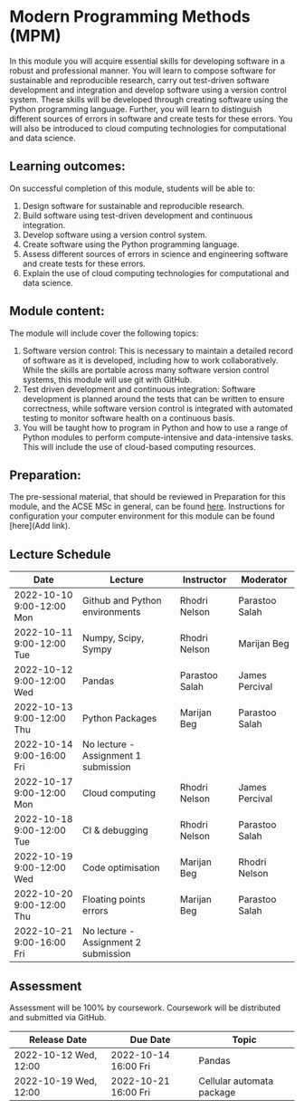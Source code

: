 # Modern Programming Methods (MPM)

In this module you will acquire essential skills for developing software in a robust and professional manner. You will learn to compose software for sustainable and reproducible research, carry out test-driven software development and integration and develop software using a version control system. These skills will be developed through creating software using the Python programming language. Further, you will learn to distinguish different sources of errors in software and create tests for these errors. You will also be introduced to cloud computing technologies for computational and data science.

## Learning outcomes:

On successful completion of this module, students will be able to:
1. Design software for sustainable and reproducible research.
2. Build software using test-driven development and continuous integration.
3. Develop software using a version control system. 
4. Create software using the Python programming language. 
5.  Assess different sources of errors in science and engineering software and create tests for these errors.
6. Explain the use of cloud computing technologies for computational and data science.

## Module content:

The module will include cover the following topics:
1. Software version control: This is necessary to maintain a detailed record of software as it is developed, including how to work collaboratively. While the skills are portable across many software version control systems, this module will use git with GitHub.
2. Test driven development and continuous integration: Software development is planned around the tests that can be written to ensure correctness, while software version control is integrated with automated testing to monitor software health on a continuous basis.
3. You will be taught how to program in Python and how to use a range of Python modules to perform compute-intensive and data-intensive tasks. This will include the use of cloud-based computing resources.

## Preparation:

The pre-sessional material, that should be reviewed in Preparation for this module, and the ACSE MSc in general, can be found [here](https://ese-msc.github.io/preinduction/acse/markdown/ACSEIntro.html#before-the-course-starts). Instructions for configuration your computer environment for this module can be found [here](Add link).

## Lecture Schedule

|Date                      | Lecture                             |Instructor  |Moderator   |
|--------------------------|-------------------------------------|------------|------------|
|2022-10-10 9:00-12:00 Mon | Github and Python environments| Rhodri Nelson| Parastoo Salah|
|2022-10-11 9:00-12:00 Tue | Numpy, Scipy, Sympy| Rhodri Nelson | Marijan Beg|
|2022-10-12 9:00-12:00 Wed | Pandas | Parastoo Salah | James Percival|
|2022-10-13 9:00-12:00 Thu | Python Packages| Marijan Beg | Parastoo Salah|
|2022-10-14 9:00-16:00 Fri | No lecture - Assignment 1 submission | | |
|2022-10-17 9:00-12:00 Mon | Cloud computing | Rhodri Nelson | James Percival|
|2022-10-18 9:00-12:00 Tue | CI & debugging | Rhodri Nelson| Parastoo Salah|
|2022-10-19 9:00-12:00 Wed | Code optimisation | Marijan Beg | Rhodri Nelson|
|2022-10-20 9:00-12:00 Thu | Floating points errors |Marijan Beg| Parastoo Salah|
|2022-10-21 9:00-16:00 Fri | No lecture - Assignment 2 submission | | |

## Assessment

Assessment will be 100% by coursework. Coursework will be distributed and submitted via GitHub.

|Release Date  | Due Date            | Topic                             |
|--------------|---------------------|-----------------------------------|
|2022-10-12 Wed, 12:00 | 2022-10-14 16:00 Fri| Pandas                    |
|2022-10-19 Wed, 12:00 | 2022-10-21 16:00 Fri| Cellular automata package |

